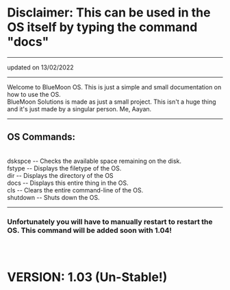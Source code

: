 <h1> Disclaimer: This can be used in the OS itself by typing the command "docs" </h1>
<hr> updated on 13/02/2022
<hr>
Welcome to BlueMoon OS. This is just a simple and small documentation on how to use the OS.
<br>
BlueMoon Solutions is made as just a small project. This isn't a huge thing and it's just made by a singular person. Me, Aayan. <br>
<hr>
<h2>OS Commands:</h2>
<br>
                        dskspce -- Checks the available space remaining on the disk.
                        <br>
                        fstype -- Displays the filetype of the OS.
                        <br>
                        dir -- Displays the directory of the OS
                        <br>
                        docs -- Displays this entire thing in the OS.
                        <br>
                        cls -- Clears the entire command-line of the OS.
                        <br>
                        shutdown -- Shuts down the OS.
                        <hr>
                        <h3>Unfortunately you will have to manually restart to restart the OS. This command will be added soon with 1.04!<h3>
  <br> <h1>VERSION: 1.03 (Un-Stable!) </h1>
